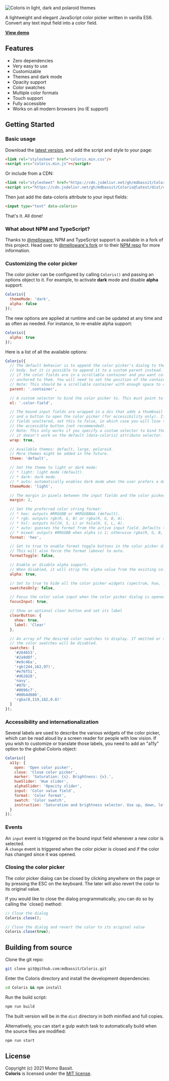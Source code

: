 ![Coloris in light, dark and polaroid themes](https://raw.githubusercontent.com/mdbassit/Coloris/gh-pages/images/coloris-light-dark-polaroid.jpg)

A lightweight and elegant JavaScript color picker written in vanilla ES6.  
Convert any text input field into a color field.

[**View demo**](https://coloris.js.org/examples.html)

## Features

* Zero dependencies
* Very easy to use
* Customizable
* Themes and dark mode
* Opacity support
* Color swatches
* Multiple color formats
* Touch support
* Fully accessible
* Works on all modern browsers (no IE support)

## Getting Started

### Basic usage

Download the [latest version](https://github.com/mdbassit/Coloris/releases/latest), and add the script and style to your page:
```html
<link rel="stylesheet" href="coloris.min.css"/>
<script src="coloris.min.js"></script>
```

Or include from a CDN:
```html
<link rel="stylesheet" href="https://cdn.jsdelivr.net/gh/mdbassit/Coloris@latest/dist/coloris.min.css"/>
<script src="https://cdn.jsdelivr.net/gh/mdbassit/Coloris@latest/dist/coloris.min.js"></script>
```

Then just add the data-coloris attribute to your input fields:
```html
<input type="text" data-coloris>
```

That's it. All done!

### What about NPM and TypeScript?

Thanks to [@melloware](https://github.com/melloware), NPM and TypeScript support is available in a fork of this project. Head over to [@melloware's fork](https://github.com/melloware/coloris-npm) or to their [NPM repo](https://www.npmjs.com/package/@melloware/coloris) for more information.

### Customizing the color picker

The color picker can be configured by calling `Coloris()` and passing an options object to it. For example, to activate **dark** mode and disable **alpha** support:

```js
Coloris({
  themeMode: 'dark',
  alpha: false
});
````

The new options are applied at runtime and can be updated at any time and as often as needed. For instance, to re-enable alpha support:

```js
Coloris({
  alpha: true
});
````

Here is a list of all the available options:

```js
Coloris({
  // The default behavior is to append the color picker's dialog to the end of the document's
  // body. but it is possible to append it to a custom parent instead. This is especially useful
  // if the color fields are in a scrollable container and you want color picker' dialog to stay
  // anchored to them. You will need to set the position of the container to relative or absolute.
  // Note: This should be a scrollable container with enough space to display the picker.
  parent: '.container',

  // A custom selector to bind the color picker to. This must point to input fields.
  el: '.color-field',

  // The bound input fields are wrapped in a div that adds a thumbnail showing the current color
  // and a button to open the color picker (for accessibility only). If you wish to keep your
  // fields unaltered, set this to false, in which case you will lose the color thumbnail and
  // the accessible button (not recommended).
  // Note: This only works if you specify a custom selector to bind the picker (option above),
  // it doesn't work on the default [data-coloris] attribute selector.
  wrap: true,

  // Available themes: default, large, polaroid.
  // More themes might be added in the future.
  theme: 'default',

  // Set the theme to light or dark mode:
  // * light: light mode (default).
  // * dark: dark mode.
  // * auto: automatically enables dark mode when the user prefers a dark color scheme.
  themeMode: 'light',

  // The margin in pixels between the input fields and the color picker's dialog.
  margin: 2,

  // Set the preferred color string format:
  // * hex: outputs #RRGGBB or #RRGGBBAA (default).
  // * rgb: outputs rgb(R, G, B) or rgba(R, G, B, A).
  // * hsl: outputs hsl(H, S, L) or hsla(H, S, L, A).
  // * auto: guesses the format from the active input field. Defaults to hex if it fails.
  // * mixed: outputs #RRGGBB when alpha is 1; otherwise rgba(R, G, B, A).
  format: 'hex',

  // Set to true to enable format toggle buttons in the color picker dialog.
  // This will also force the format (above) to auto.
  formatToggle: false,

  // Enable or disable alpha support.
  // When disabled, it will strip the alpha value from the existing color value in all formats.
  alpha: true,

  // Set to true to hide all the color picker widgets (spectrum, hue, ...) except the swatches.
  swatchesOnly: false,

  // Focus the color value input when the color picker dialog is opened.
  focusInput: true,

  // Show an optional clear button and set its label
  clearButton: {
    show: true,
    label: 'Clear'
  },

  // An array of the desired color swatches to display. If omitted or the array is empty,
  // the color swatches will be disabled.
  swatches: [
    '#264653',
    '#2a9d8f',
    '#e9c46a',
    'rgb(244,162,97)',
    '#e76f51',
    '#d62828',
    'navy',
    '#07b',
    '#0096c7',
    '#00b4d880',
    'rgba(0,119,182,0.8)'
  ]
});
```

### Accessibility and internationalization

Several labels are used to describe the various widgets of the color picker, which can be read aloud by a screen reader for people with low vision. If you wish to customize or translate those labels, you need to add an "a11y" option to the global Coloris object:

```js
Coloris({
  a11y: {
    open: 'Open color picker',
    close: 'Close color picker',
    marker: 'Saturation: {s}. Brightness: {v}.',
    hueSlider: 'Hue slider',
    alphaSlider: 'Opacity slider',
    input: 'Color value field',
    format: 'Color format',
    swatch: 'Color swatch',
    instruction: 'Saturation and brightness selector. Use up, down, left and right arrow keys to select.'
  }
});
```

### Events

An `input` event is triggered on the bound input field whenever a new color is selected.  
A `change` event is triggered when the color picker is closed and if the color has changed since it was opened.

### Closing the color picker

The color picker dialog can be closed by clicking anywhere on the page or by pressing the ESC on the keyboard. The later will also revert the color to its original value.

If you would like to close the dialog programmatically, you can do so by calling the `close() method:
```js
// Close the dialog
Coloris.close();

// Close the dialog and revert the color to its original value
Coloris.close(true);
```

## Building from source

Clone the git repo:
```bash
git clone git@github.com:mdbassit/Coloris.git
```

Enter the Coloris directory and install the development dependencies:
```bash
cd Coloris && npm install
```

Run the build script:
```bash
npm run build
```
The built version will be in the `dist` directory in both minified and full copies.

Alternatively, you can start a gulp watch task to automatically build when the source files are modified:
```bash
npm run start
```

## License

Copyright (c) 2021 Momo Bassit.  
**Coloris** is licensed under the [MIT license](https://github.com/mdbassit/Coloris/blob/main/LICENSE).
